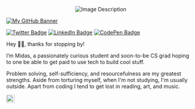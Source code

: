 <p align="center">
  <img src="assets/comp.jpeg
" alt="Image Description">
</p>

[![My GitHub Banner](./assets/comp.jpeg)](https://www.linkedin.com/in/midasoden/)
<!-- [![Visits Badge](https://badges.pufler.dev/visits/KiNGxMiDAS/KiNGxMiDAS)](https://github.com/KiNGxMiDAS) -->
[![Twitter Badge](https://img.shields.io/badge/Twitter-Profile-informational?style=flat&logo=twitter&logoColor=white&color=1CA2F1)](https://twitter.com/KiNGxMiDAS)
[![LinkedIn Badge](https://img.shields.io/badge/LinkedIn-Profile-informational?style=flat&logo=linkedin&logoColor=white&color=0D76A8)](https://www.linkedin.com/in/midasoden/)
[![CodePen Badge](https://img.shields.io/badge/CodePen-Profile-informational?style=flat&logo=codepen&logoColor=white&color=black)](https://codepen.io/braydoncoyer)

Hey 👋🏾, thanks for stopping by!

I’m Midas, a passionately curious student and soon-to-be CS grad hoping to one be able to get paid to use tech to build cool stuff. 

Problem solving, self-sufficiency, and resourcefulness are my greatest strengths. Aside from torturing myself, when I'm not studying, I'm usually outside. Apart from coding I tend to get lost in reading, art, and music.


<a href="https://open.spotify.com/user/gs664afjszbfev7wyf63xn9l8">
  <img align="left" alt="Preetham's Spotify" width="22px" src="https://play-lh.googleusercontent.com/UrY7BAZ-XfXGpfkeWg0zCCeo-7ras4DCoRalC_WXXWTK9q5b0Iw7B0YQMsVxZaNB7DM" />



<!---
KiNGxMiDAS/KiNGxMiDAS is a ✨ special ✨ repository because its `README.md` (this file) appears on your GitHub profile.
You can click the Preview link to take a look at your changes.
--->












<!---
https://readme-typing-svg.herokuapp.com/?color=C9D1D9&center=true&vCenter=true&lines=Welcome+To+My+Page!+%3A)

[![Typing SVG](https://readme-typing-svg.herokuapp.com?color=%23838383&lines=Welcome+To+My+Page!)](https://git.io/typing-svg)
--->



